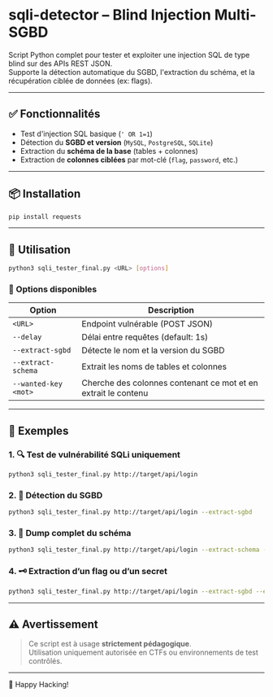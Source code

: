 # sqli-detector – Blind Injection Multi-SGBD

Script Python complet pour tester et exploiter une injection SQL de type blind sur des APIs REST JSON.  
Supporte la détection automatique du SGBD, l'extraction du schéma, et la récupération ciblée de données (ex: flags).

---

## ✅ Fonctionnalités

- Test d'injection SQL basique (`' OR 1=1`)
- Détection du **SGBD et version** (`MySQL`, `PostgreSQL`, `SQLite`)
- Extraction du **schéma de la base** (tables + colonnes)
- Extraction de **colonnes ciblées** par mot-clé (`flag`, `password`, etc.)

---

## 📦 Installation

```bash
pip install requests
```

---

## 🚀 Utilisation

```bash
python3 sqli_tester_final.py <URL> [options]
```

### 🔧 Options disponibles

| Option                     | Description |
|----------------------------|-------------|
| `<URL>`                   | Endpoint vulnérable (POST JSON) |
| `--delay`                 | Délai entre requêtes (default: 1s) |
| `--extract-sgbd`          | Détecte le nom et la version du SGBD |
| `--extract-schema`        | Extrait les noms de tables et colonnes |
| `--wanted-key <mot>`      | Cherche des colonnes contenant ce mot et en extrait le contenu |

---

## 🧪 Exemples

### 1. 🔍 Test de vulnérabilité SQLi uniquement

```bash
python3 sqli_tester_final.py http://target/api/login
```

### 2. 🧠 Détection du SGBD

```bash
python3 sqli_tester_final.py http://target/api/login --extract-sgbd
```

### 3. 🧱 Dump complet du schéma

```bash
python3 sqli_tester_final.py http://target/api/login --extract-schema --extract-sgbd
```

### 4. 🗝 Extraction d’un flag ou d’un secret

```bash
python3 sqli_tester_final.py http://target/api/login --extract-sgbd --extract-schema --wanted-key flag
```

---

## ⚠️ Avertissement

> Ce script est à usage **strictement pédagogique**.  
> Utilisation uniquement autorisée en CTFs ou environnements de test contrôlés.

---

🎯 Happy Hacking!
